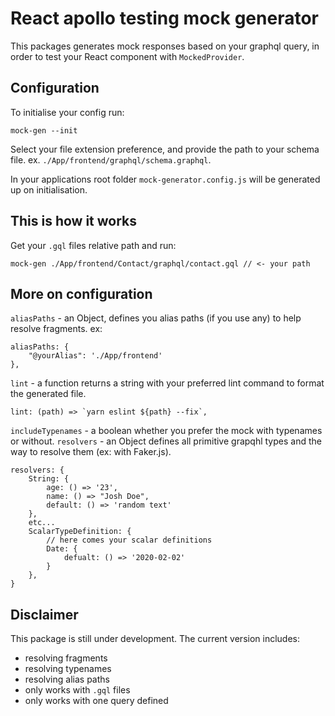 
# React apollo testing mock generator

This packages generates mock responses based on your graphql query, in order to test your React component with  `MockedProvider`. 

## Configuration

To initialise your config run:

    mock-gen --init

Select your file extension preference, and provide the path to your schema file.
ex. `./App/frontend/graphql/schema.graphql`.

In your applications root folder `mock-generator.config.js` will be generated up on initialisation.

## This is how it works

Get your `.gql` files relative path and run:

    mock-gen ./App/frontend/Contact/graphql/contact.gql // <- your path

 


## More on configuration
`aliasPaths` - an Object, defines you alias paths (if you use any) to help resolve fragments. 
ex:

    aliasPaths: {
	    "@yourAlias": './App/frontend'
    },


`lint` - a function returns a string with your preferred lint command to format the generated file. 

    lint: (path) => `yarn eslint ${path} --fix`,

`includeTypenames` - a boolean whether you prefer the mock with typenames or without.
`resolvers` - an Object defines all primitive grapqhl types and the way to resolve them (ex: with Faker.js).

    resolvers: {
		String: {
			age: () => '23',
			name: () => "Josh Doe",
			default: () => 'random text'
		},
		etc...
		ScalarTypeDefinition: {
			// here comes your scalar definitions
			Date: {
				defualt: () => '2020-02-02'
			}
		},
	}

## Disclaimer

This package is still under development.
The current version includes:

 - resolving fragments
 - resolving typenames
 - resolving alias paths
 - only works with `.gql` files
 - only works with one query defined


